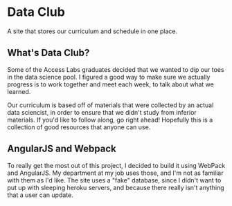 # Data Club
A site that stores our curriculum and schedule in one place. 

## What's Data Club? 
Some of the Access Labs graduates decided that we wanted to dip our toes in the data science pool. 
I figured a good way to make sure we actually progress is to work together and meet each week, to
talk about what we learned. 

Our curriculum is based off of materials that were collected by an actual data sciencist, in order to 
ensure that we didn't study from inferior materials. If you'd like to follow along, go right ahead! 
Hopefully this is a collection of good resources that anyone can use.

## AngularJS and Webpack
To really get the most out of this project, I decided to build it using WebPack and AngularJS. 
My department at my job uses those, and I'm not as familiar with them as I'd like. The site uses a 
"fake" database, since I didn't want to put up with sleeping heroku servers, and because there really
isn't anything that a user can update. 
